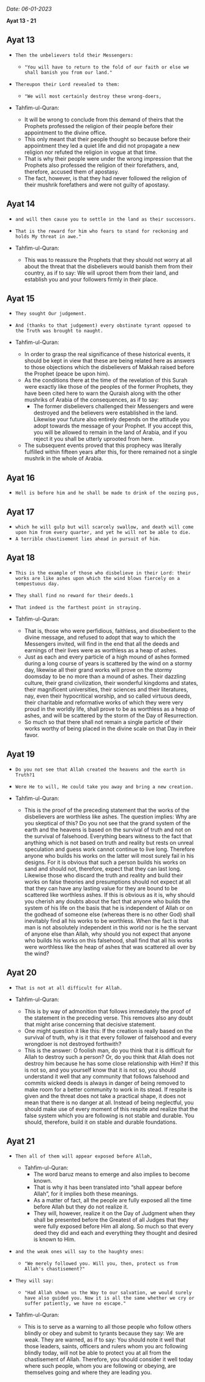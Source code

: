 *Date: 06-01-2023*

**Ayat 13 - 21**

## Ayat 13

- `Then the unbelievers told their Messengers:`
  - `"You will have to return to the fold of our faith or else we shall banish you from our land."`
- `Thereupon their Lord revealed to them:`
  - `"We will most certainly destroy these wrong-doers,`

- Tahfim-ul-Quran:
  - It will be wrong to conclude from this demand of theirs that the Prophets professed the religion of their people before their appointment to the divine office.
  - This only meant that their people thought so because before their appointment they led a quiet life and did not propagate a new religion nor refuted the religion in vogue at that time.
  - That is why their people were under the wrong impression that the Prophets also professed the religion of their forefathers, and, therefore, accused them of apostasy.
  - The fact, however, is that they had never followed the religion of their mushrik forefathers and were not guilty of apostasy.

## Ayat 14

- `and will then cause you to settle in the land as their successors.`
- `That is the reward for him who fears to stand for reckoning and holds My threat in awe."`

- Tahfim-ul-Quran:
  - This was to reassure the Prophets that they should not worry at all about the threat that the disbelievers would banish them from their country, as if to say: We will uproot them from their land, and establish you and your followers firmly in their place.

## Ayat 15

- `They sought Our judgement.`
- `And (thanks to that judgement) every obstinate tyrant opposed to the Truth was brought to naught.`

- Tahfim-ul-Quran:
  - In order to grasp the real significance of these historical events, it should be kept in view that these are being related here as answers to those objections which the disbelievers of Makkah raised before the Prophet (peace be upon him).
  - As the conditions there at the time of the revelation of this Surah were exactly like those of the peoples of the former Prophets, they have been cited here to warn the Quraish along with the other mushriks of Arabia of the consequences, as if to say:
    - The former disbelievers challenged their Messengers and were destroyed and the believers were established in the land. Likewise your future also entirely depends on the attitude you adopt towards the message of your Prophet. If you accept this, you will be allowed to remain in the land of Arabia, and if you reject it you shall be utterly uprooted from here.
  - The subsequent events proved that this prophecy was literally fulfilled within fifteen years after this, for there remained not a single mushrik in the whole of Arabia.

## Ayat 16

- `Hell is before him and he shall be made to drink of the oozing pus,`

## Ayat 17

- `which he will gulp but will scarcely swallow, and death will come upon him from every quarter, and yet he will not be able to die.`
- `A terrible chastisement lies ahead in pursuit of him.`

## Ayat 18

- `This is the example of those who disbelieve in their Lord: their works are like ashes upon which the wind blows fiercely on a tempestuous day.`
- `They shall find no reward for their deeds.1`
- `That indeed is the farthest point in straying.`

- Tahfim-ul-Quran:
  - That is, those who were perfidious, faithless, and disobedient to the divine message, and refused to adopt that way to which the Messengers invited, will find in the end that all the deeds and earnings of their lives were as worthless as a heap of ashes.
  - Just as each and every particle of a high mound of ashes formed during a long course of years is scattered by the wind on a stormy day, likewise all their grand works will prove on the stormy doomsday to be no more than a mound of ashes. Their dazzling culture, their grand civilization, their wonderful kingdoms and states, their magnificent universities, their sciences and their literatures, nay, even their hypocritical worship, and so called virtuous deeds, their charitable and reformative works of which they were very proud in the worldly life, shall prove to be as worthless as a heap of ashes, and will be scattered by the storm of the Day of Resurrection.
  - So much so that there shall not remain a single particle of their works worthy of being placed in the divine scale on that Day in their favor.

## Ayat 19

- `Do you not see that Allah created the heavens and the earth in Truth?1`
- `Were He to will, He could take you away and bring a new creation.`

- Tahfim-ul-Quran:
  - This is the proof of the preceding statement that the works of the disbelievers are worthless like ashes. The question implies: Why are you skeptical of this? Do you not see that the grand system of the earth and the heavens is based on the survival of truth and not on the survival of falsehood. Everything bears witness to the fact that anything which is not based on truth and reality but rests on unreal speculation and guess work cannot continue to live long. Therefore anyone who builds his works on the latter will most surely fail in his designs. For it is obvious that such a person builds his works on sand and should not, therefore, expect that they can last long. Likewise those who discard the truth and reality and build their works on false theories and presumptions should not expect at all that they can have any lasting value for they are bound to be scattered like worthless ashes. If this is obvious as it is, why should you cherish any doubts about the fact that anyone who builds the system of his life on the basis that he is independent of Allah or on the godhead of someone else (whereas there is no other God) shall inevitably find all his works to be worthless. When the fact is that man is not absolutely independent in this world nor is he the servant of anyone else than Allah, why should you not expect that anyone who builds his works on this falsehood, shall find that all his works were worthless like the heap of ashes that was scattered all over by the wind?

## Ayat 20

- `That is not at all difficult for Allah.`

- Tahfim-ul-Quran:
  - This is by way of admonition that follows immediately the proof of the statement in the preceding verse. This removes also any doubt that might arise concerning that decisive statement.
  - One might question it like this: If the creation is really based on the survival of truth, why is it that every follower of falsehood and every wrongdoer is not destroyed forthwith?
  - This is the answer: O foolish man, do you think that it is difficult for Allah to destroy such a person? Or, do you think that Allah does not destroy him because he has some close relationship with Him? If this is not so, and you yourself know that it is not so, you should understand it well that any community that follows falsehood and commits wicked deeds is always in danger of being removed to make room for a better community to work in its stead. If respite is given and the threat does not take a practical shape, it does not mean that there is no danger at all. Instead of being neglectful, you should make use of every moment of this respite and realize that the false system which you are following is not stable and durable. You should, therefore, build it on stable and durable foundations.

## Ayat 21

- `Then all of them will appear exposed before Allah,`
  - Tahfim-ul-Quran:
    - The word baruz means to emerge and also implies to become known. 
    - That is why it has been translated into “shall appear before Allah”, for it implies both these meanings.
    - As a matter of fact, all the people are fully exposed all the time before Allah but they do not realize it.
    - They will, however, realize it on the Day of Judgment when they shall be presented before the Greatest of all Judges that they were fully exposed before Him all along. So much so that every deed they did and each and everything they thought and desired is known to Him.
- `and the weak ones will say to the haughty ones:`
  - `"We merely followed you. Will you, then, protect us from Allah's chastisement?"`
- `They will say:`
  - `"Had Allah shown us the Way to our salvation, we would surely have also guided you. Now it is all the same whether we cry or suffer patiently, we have no escape."`


- Tahfim-ul-Quran:
  - This is to serve as a warning to all those people who follow others blindly or obey and submit to tyrants because they say: We are weak. They are warned, as if to say: You should note it well that those leaders, saints, officers and rulers whom you arc following blindly today, will not be able to protect you at all from the chastisement of Allah. Therefore, you should consider it well today where such people, whom you are following or obeying, are themselves going and where they are leading you.